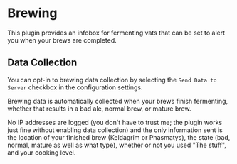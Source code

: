 # Brewing

This plugin provides an infobox for fermenting vats that can be set to alert you when your brews are completed.

## Data Collection

You can opt-in to brewing data collection by selecting the `Send Data to Server` checkbox in the configuration settings.

Brewing data is automatically collected when your brews finish fermenting, whether that results in a bad ale, normal brew, or mature brew.

No IP addresses are logged (you don't have to trust me; the plugin works just fine without enabling data collection) and the only information sent is the location of your finished brew (Keldagrim or Phasmatys), the state (bad, normal, mature as well as what type), whether or not you used "The stuff", and your cooking level.
